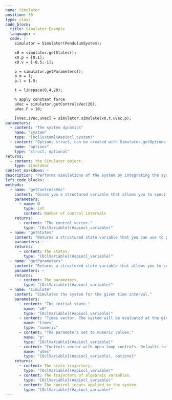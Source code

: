 ```yaml
--- 
name: Simulator
position: 50
type: class
code_block:
  title: Simulator Example
  language: m
  code: |-
    simulator = Simulator(PendulumSystem);

    x0 = simulator.getStates();
    x0.p = [0;1];
    x0.v = [-0.5;-1];

    p = simulator.getParameters();
    p.m = 1;
    p.l = 1.5;

    t = linspace(0,4,20);

    % apply constant force
    uVec = simulator.getControlsVec(20);
    uVec.F = 10;

    [xVec,zVec,uVec] = simulator.simulate(x0,t,uVec,p);
parameters: 
  - content: "The system dynamics"
    name: "system"
    type: "[OclSystem](#apiocl_system)"
  - content: "Options struct, can be created with Simulator.getOptions(). Defaults to empty struct."
    name: "options"
    type: "struct, optional"
returns: 
  - content: the Simulator object.
    type: Simulator
content_markdown: ~
description: "Performs simulations of the system by integrating the system dynamics."
left_code_blocks: ~
methods: 
  - name: "getControlsVec"
    content: "Gives you a structured variable that allows you to specify an open-loop control input by setting values to the variable. The default value for all variables is zero."
    parameters: 
      - name: N
        type: int
        content: Number of control intervals
    returns: 
      - content: "The control vector."
        type: "[OclVariable](#apiocl_variable)"
  - name: "getStates"
    content: "Returns a structured state variable that you can use to pass as the initial state to the simulator. All variable values default to zero."
    parameters: ~
    returns: 
      - content: The states.
        type: "[OclVariable](#apiocl_variable)"
  - name: "getParameters"
    content: "Returns a structured state variable that allows you to set parameters for the simulation. All parameter values default to zero."
    parameters: ~
    returns: 
      - content: The parameters.
        type: "[OclVariable](#apiocl_variable)"
  - name: "simulate"
    content: "Simulates the system for the given time interval."
    parameters:
      - content: "The initial state."
        name: "x0"
        type: "[OclVariable](#apiocl_variable)"
      - content: "Times vector. The system will be evaluated at the given time points."
        name: "times"
        type: "numeric"
      - content: "The parameters set to numeric values."
        name: "p"
        type: "[OclVariable](#apiocl_variable)"
      - content: "Controls vector with open-loop controls. Defaults to zero valued controls."
        name: "uVec"
        type: "[OclVariable](#apiocl_variable), optional"
    returns: 
      - content: The state trajectory.
        type: "[OclVariable](#apiocl_variable)"
      - content: The trajectory of algebraic variables.
        type: "[OclVariable](#apiocl_variable)"
      - content: The control inputs applied to the system.
        type: "[OclVariable](#apiocl_variable)"
---
```

